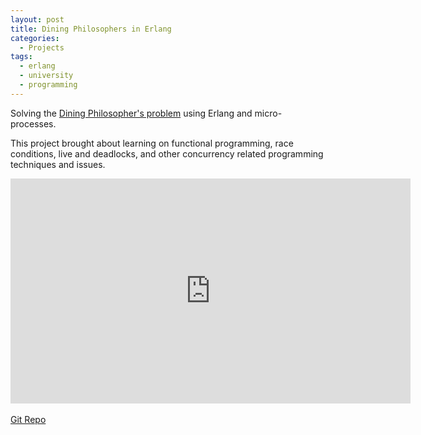```yaml
---
layout: post
title: Dining Philosophers in Erlang
categories:
  - Projects
tags:
  - erlang
  - university
  - programming
---
```


Solving the <a href="https://en.wikipedia.org/wiki/Dining_philosophers_problem">Dining Philosopher's problem</a> using Erlang and micro-processes.

This project brought about learning on functional programming, race conditions, live and deadlocks, and other concurrency related programming techniques and issues.

<div class="embed-responsive">
  <iframe width="640" height="360" src="https://www.youtube.com/embed/59aT_1pH6Lo" frameborder="0" allowfullscreen></iframe>
</div>
<br>
<a href="https://github.com/mikey-wotton/erlang-dining-philosophers" class="btn z-depth-2">Git Repo</a>
<br>
